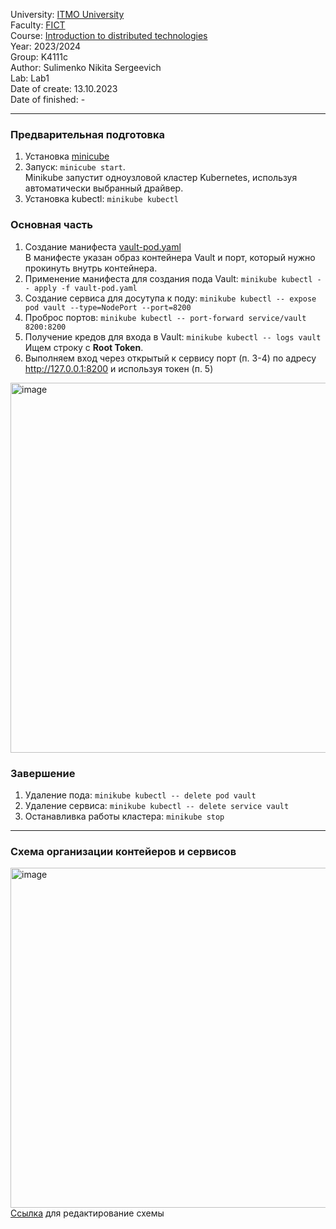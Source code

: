 University: [ITMO University](https://itmo.ru/ru/)\
Faculty: [FICT](https://fict.itmo.ru)\
Course: [Introduction to distributed technologies](https://github.com/itmo-ict-faculty/introduction-to-distributed-technologies)\
Year: 2023/2024\
Group: K4111c\
Author: Sulimenko Nikita Sergeevich\
Lab: Lab1\
Date of create: 13.10.2023\
Date of finished: -

___

### Предварительная подготовка
1) Установка [minicube](https://minikube.sigs.k8s.io/docs/start/)
2) Запуск: ``minicube start``.\
Minikube запустит одноузловой кластер Kubernetes, используя автоматически выбранный драйвер.
3) Установка kubectl: ``minikube kubectl``

### Основная часть
1) Создание манифеста [vault-pod.yaml](./vault-pod.yaml)\
В манифесте указан образ контейнера Vault и порт, который нужно прокинуть внутрь контейнера.
2) Применение манифеста для создания пода Vault: ``minikube kubectl -- apply -f vault-pod.yaml``
3) Создание cервиса для досутупа к поду: ``minikube kubectl -- expose pod vault --type=NodePort --port=8200`` 
4) Проброс портов: ``minikube kubectl -- port-forward service/vault 8200:8200``
5) Получение кредов для входа в Vault: ``minikube kubectl -- logs vault``\
Ищем строку с **Root Token**.
6) Выполняем вход через открытый к сервису порт (п. 3-4) по адресу http://127.0.0.1:8200 и используя токен (п. 5)
<img width="592" alt="image" src="https://github.com/kitok07/2023_2024-introduction_to_distributed_technologies-K4111c-sulimenko_n_s/assets/147832281/85043c89-b55d-4c35-b4b3-1826adde2fac">

### Завершение
1) Удаление пода: ``minikube kubectl -- delete pod vault``
2) Удаление сервиса:  ``minikube kubectl -- delete service vault``
3) Останавливка работы кластера: ``minikube stop``

___

### Схема организации контейеров и сервисов
<img width="544" alt="image" src="https://github.com/kitok07/2023_2024-introduction_to_distributed_technologies-K4111c-sulimenko_n_s/assets/147832281/7fb9603b-22df-4112-a535-389047c59ac9">\
[Ссылка](https://drive.google.com/drive/folders/12NbINUiqkI9iRPy5nM3f-LhXHdc2Jd9T?usp=sharing) для редактирование схемы
